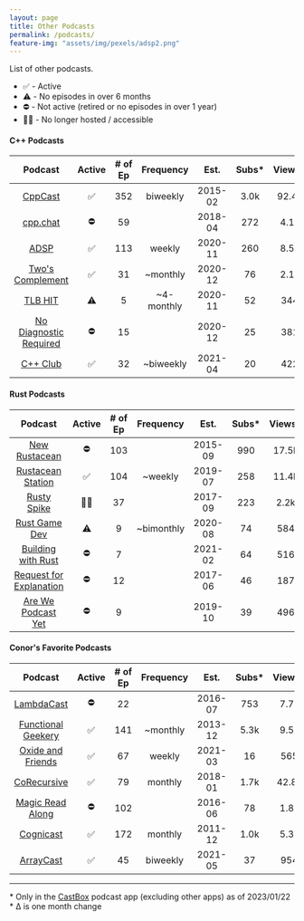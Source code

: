 ```yaml
---
layout: page
title: Other Podcasts
permalink: /podcasts/
feature-img: "assets/img/pexels/adsp2.png"
---
```


List of other podcasts.

* ✅ - Active
* ⚠️ - No episodes in over 6 months
* ⛔ - Not active (retired or no episodes in over 1 year)
* 🏴‍☠️ - No longer hosted / accessible

#### C++ Podcasts 

|                          Podcast                           | Active | # of Ep | Frequency  |  Est.   | Subs* | Views* | Sub Δ | Views Δ |
| :--------------------------------------------------------: | :----: | :-----: | :--------: | :-----: | :---: | :----: | :---: | :-----: |
|              [CppCast](https://cppcast.com/)               |   ✅    |   352   |  biweekly  | 2015-02 | 3.0k  | 92.4k  |   -   |  +1000   |
|               [cpp.chat](https://cpp.chat/)                |   ⛔    |   59    |            | 2018-04 |  272  |  4.1k  |   -   |    -    |
|            [ADSP](https://adspthepodcast.com/)             |   ✅    |   113   |   weekly   | 2020-11 |  260  |  8.5k  |  +11   |  +600   |
|    [Two's Complement](https://www.twoscomplement.org/)     |   ✅    |   31    |  ~monthly  | 2020-12 |  76   |  2.1k  |  +3   |  +100   |
|                [TLB HIT](https://tlbh.it/)                 |   ⚠️    |    5    | ~4-monthly | 2020-11 |  52   |  344   |   -   |   +4    |
| [No Diagnostic Required](https://nodiagnosticrequired.tv/) |   ⛔    |   15    |            | 2020-12 |  25   |  381   |   -   |   +1    |
|              [C++ Club](https://cppclub.uk/)               |   ✅    |   32    | ~biweekly  | 2021-04 |  20   |  422   |  +1   |   +47   |

#### Rust Podcasts

|                                    Podcast                                    | Active | # of Ep | Frequency  |  Est.   | Subs* | Views* | Sub Δ | Views Δ |
| :---------------------------------------------------------------------------: | :----: | :-----: | :--------: | :-----: | :---: | :----: | :---: | :-----: |
|                  [New Rustacean](https://newrustacean.com/)                   |   ⛔    |   103   |            | 2015-09 |  990  | 17.5k  |  +3   |  -   |
|              [Rustacean Station](https://rustacean-station.org/)              |   ✅    |   104   |  ~weekly   | 2019-07 |  258  | 11.4k  |  +7   |  +300   |
|               [Rusty Spike](https://twitter.com/rustyspikecast)               |   🏴‍☠️   |   37    |            | 2017-09 |  223  |  2.2k  |   -   |    -    |
|                   [Rust Game Dev](https://rustgamedev.com/)                   |   ⚠️    |    9    | ~bimonthly | 2020-08 |  74   |  584   |  +1   |   +7    |
|          [Building with Rust](https://anchor.fm/building-with-rust)           |   ⛔    |    7    |            | 2021-02 |  64   |  516   |  +3   |   +12   |
| [Request for Explanation](https://request-for-explanation.github.io/podcast/) |   ⛔    |   12    |            | 2017-06 |  46   |  187   |   +1   |    +15    |
|         [Are We Podcast Yet](https://soundcloud.com/arewepodcastyet)          |   ⛔    |    9    |            | 2019-10 |  39   |  496   |   -   |    -    |

#### Conor's Favorite Podcasts

|                                Podcast                                 | Active | # of Ep | Frequency |  Est.   | Subs* | Views* | Sub Δ | Views Δ |
| :--------------------------------------------------------------------: | :----: | :-----: | :-------: | :-----: | :---: | :----: | :---: | :-----: |
|            [LambdaCast](https://soundcloud.com/lambda-cast)            |   ⛔    |   22    |           | 2016-07 |  753  |  7.7k  |   -   |    -    |
|        [Functional Geekery](https://www.functionalgeekery.com/)        |   ✅    |   141   | ~monthly  | 2013-12 | 5.3k  |  9.5k  |   -   |  +100   |
| [Oxide and Friends](https://oxide.computer/podcasts/oxide-and-friends) |   ✅    |   67    |  weekly   | 2021-03 |  16   |  565   |  +2  |   +98   |
|                [CoRecursive](https://corecursive.com/)                 |   ✅    |   79    |  monthly  | 2018-01 | 1.7k  | 42.8k  |   -   |  +700   |
|           [Magic Read Along](http://www.magicreadalong.com/)           |   ⛔    |   102   |           | 2016-06 |  78   |  1.8k  |   -   |    -    |
|      [Cognicast](https://www.cognitect.com/cognicast/index.html)       |   ✅    |   172   |  monthly  | 2011-12 | 1.0k  |  5.3k  |   -   |  +100   |
|                [ArrayCast](https://www.arraycast.com/)                 |   ✅    |   45    | biweekly  | 2021-05 |  37   |  954   |  +2   |   +80   |

----

\* Only in the [CastBox](https://castbox.fm/) podcast app (excluding other apps) as of 2023/01/22
<br>\* Δ is one month change